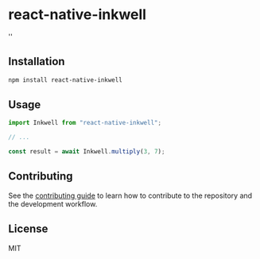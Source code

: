 # react-native-inkwell

''

## Installation

```sh
npm install react-native-inkwell
```

## Usage

```js
import Inkwell from "react-native-inkwell";

// ...

const result = await Inkwell.multiply(3, 7);
```

## Contributing

See the [contributing guide](CONTRIBUTING.md) to learn how to contribute to the repository and the development workflow.

## License

MIT
